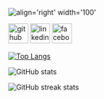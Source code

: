
![ align='right' width='100'](https://i.redd.it/bpxxqqvps4h91.gif)

[<img src='https://cdn.jsdelivr.net/npm/simple-icons@3.0.1/icons/github.svg' alt='github' height='40'>](https://github.com/jobayer-hossen)  [<img src='https://cdn.jsdelivr.net/npm/simple-icons@3.0.1/icons/linkedin.svg' alt='linkedin' height='40'>](https://www.linkedin.com/in/jobayer-hossen-213a961b2/)  [<img src='https://cdn.jsdelivr.net/npm/simple-icons@3.0.1/icons/facebook.svg' alt='facebook' height='40'>](https://www.facebook.com/emon.hasan.201)  

[![Top Langs](https://github-readme-stats.vercel.app/api/top-langs/?username=jobayer-hossen)](https://github.com/anuraghazra/github-readme-stats)

![GitHub stats](https://github-readme-stats.vercel.app/api?username=jobayer-hossen&show_icons=true)  

![GitHub streak stats](https://streak-stats.demolab.com/?user=jobayer-hossen)  



